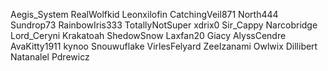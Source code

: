Aegis_System
RealWolfkid
Leonxilofin
CatchingVeil871
North444
Sundrop73
RainbowIris333
TotallyNotSuper
xdrix0
Sir_Cappy
Narcobridge
Lord_Ceryni
Krakatoah
ShedowSnow
Laxfan20
Giacy
AlyssCendre
AvaKitty1911
kynoo
Snouwuflake
VirlesFelyard
ZeeIzanami
Owlwix
Dillibert
Natanalel
Pdrewicz
